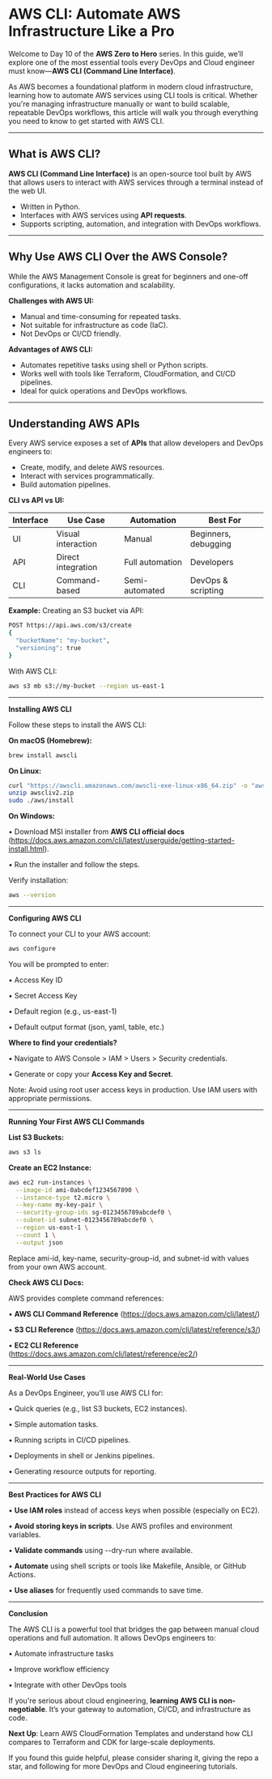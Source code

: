# AWS CLI: Automate AWS Infrastructure Like a Pro

Welcome to Day 10 of the **AWS Zero to Hero** series. In this guide, we’ll explore one of the most essential tools every DevOps and Cloud engineer must know—**AWS CLI (Command Line Interface)**.

As AWS becomes a foundational platform in modern cloud infrastructure, learning how to automate AWS services using CLI tools is critical. Whether you're managing infrastructure manually or want to build scalable, repeatable DevOps workflows, this article will walk you through everything you need to know to get started with AWS CLI.

---

## What is AWS CLI?

**AWS CLI (Command Line Interface)** is an open-source tool built by AWS that allows users to interact with AWS services through a terminal instead of the web UI.

- Written in Python.
- Interfaces with AWS services using **API requests**.
- Supports scripting, automation, and integration with DevOps workflows.

---

## Why Use AWS CLI Over the AWS Console?

While the AWS Management Console is great for beginners and one-off configurations, it lacks automation and scalability.

**Challenges with AWS UI:**

- Manual and time-consuming for repeated tasks.
- Not suitable for infrastructure as code (IaC).
- Not DevOps or CI/CD friendly.

**Advantages of AWS CLI:**

- Automates repetitive tasks using shell or Python scripts.
- Works well with tools like Terraform, CloudFormation, and CI/CD pipelines.
- Ideal for quick operations and DevOps workflows.

---

## Understanding AWS APIs

Every AWS service exposes a set of **APIs** that allow developers and DevOps engineers to:

- Create, modify, and delete AWS resources.
- Interact with services programmatically.
- Build automation pipelines.

**CLI vs API vs UI:**

| Interface | Use Case | Automation | Best For |
|----------|----------|------------|----------|
| UI | Visual interaction | Manual | Beginners, debugging |
| API | Direct integration | Full automation | Developers |
| CLI | Command-based | Semi-automated | DevOps & scripting |

**Example:**
Creating an S3 bucket via API:

```sh
POST https://api.aws.com/s3/create
{
  "bucketName": "my-bucket",
  "versioning": true
}
```

With AWS CLI:

```sh
aws s3 mb s3://my-bucket --region us-east-1
```

---

**Installing AWS CLI**

Follow these steps to install the AWS CLI:

**On macOS (Homebrew):**

```sh
brew install awscli
```

**On Linux:**

```sh
curl "https://awscli.amazonaws.com/awscli-exe-linux-x86_64.zip" -o "awscliv2.zip"
unzip awscliv2.zip
sudo ./aws/install
```

**On Windows:**

•	Download MSI installer from **AWS CLI official docs** (https://docs.aws.amazon.com/cli/latest/userguide/getting-started-install.html).

•	Run the installer and follow the steps.

Verify installation:

```sh
aws --version
```

---

**Configuring AWS CLI**

To connect your CLI to your AWS account:

```sh
aws configure
```

You will be prompted to enter:

•	Access Key ID

•	Secret Access Key

•	Default region (e.g., us-east-1)

•	Default output format (json, yaml, table, etc.)

**Where to find your credentials?**

•	Navigate to AWS Console > IAM > Users > Security credentials.

•	Generate or copy your **Access Key and Secret**.

Note: Avoid using root user access keys in production. Use IAM users with appropriate permissions.

---

**Running Your First AWS CLI Commands**

**List S3 Buckets:**

```sh
aws s3 ls
```

**Create an EC2 Instance:**

```sh
aws ec2 run-instances \
  --image-id ami-0abcdef1234567890 \
  --instance-type t2.micro \
  --key-name my-key-pair \
  --security-group-ids sg-0123456789abcdef0 \
  --subnet-id subnet-0123456789abcdef0 \
  --region us-east-1 \
  --count 1 \
  --output json
```

Replace ami-id, key-name, security-group-id, and subnet-id with values from your own AWS account.

**Check AWS CLI Docs:**

AWS provides complete command references:

•	**AWS CLI Command Reference** (https://docs.aws.amazon.com/cli/latest/)

•	**S3 CLI Reference** (https://docs.aws.amazon.com/cli/latest/reference/s3/)

•	**EC2 CLI Reference** (https://docs.aws.amazon.com/cli/latest/reference/ec2/)

---

**Real-World Use Cases**

As a DevOps Engineer, you’ll use AWS CLI for:

•	Quick queries (e.g., list S3 buckets, EC2 instances).

•	Simple automation tasks.

•	Running scripts in CI/CD pipelines.

•	Deployments in shell or Jenkins pipelines.

•	Generating resource outputs for reporting.

---

**Best Practices for AWS CLI**

•	**Use IAM roles** instead of access keys when possible (especially on EC2).

•	**Avoid storing keys in scripts**. Use AWS profiles and environment variables.

•	**Validate commands** using --dry-run where available.

•	**Automate** using shell scripts or tools like Makefile, Ansible, or GitHub Actions.

•	**Use aliases** for frequently used commands to save time.

---

**Conclusion**

The AWS CLI is a powerful tool that bridges the gap between manual cloud operations and full automation. It allows DevOps engineers to:

•	Automate infrastructure tasks

•	Improve workflow efficiency

•	Integrate with other DevOps tools

If you're serious about cloud engineering, **learning AWS CLI is non-negotiable**. It’s your gateway to automation, CI/CD, and infrastructure as code.

**Next Up**: Learn AWS CloudFormation Templates and understand how CLI compares to Terraform and CDK for large-scale deployments.

If you found this guide helpful, please consider sharing it, giving the repo a star, and following for more DevOps and Cloud engineering tutorials.
